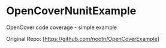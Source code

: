 OpenCoverNunitExample
================

OpenCover code coverage - simple example


Original Repo: [https://github.com/nootn/OpenCoverExample]

